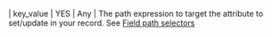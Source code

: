 | key_value     | YES      | Any  | The path expression to target the attribute to set/update in your record. See [Field path selectors](../basics/field_path_selectors.md)